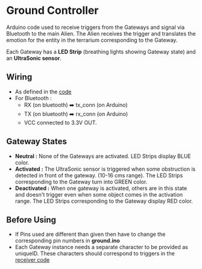 # Ground Controller

Arduino code used to receive triggers from the Gateways and signal via Bluetooth to the main Alien. The Alien receives the trigger and translates the emotion for the entity in the terrarium corresponding to the Gateway.

Each Gateway has a __LED Strip__ (breathing lights showing Gateway state) and an __UltraSonic sensor__.

## Wiring
* As defined in the [code](./ground.ino)
* For Bluetooth :
  * RX (on bluetooth) :arrow_right: tx_conn (on Arduino)
  * TX (on bluetooth) :arrow_right: rx_conn (on Arduino)
  * VCC connected to 3.3V OUT.

## Gateway States

* __Neutral :__ None of the Gateways are activated. LED Strips display BLUE color.
* __Activated :__  The UltraSonic sensor is triggered when some obstruction is detected in front of the gateway. (10-16 cms range). The LED Strips corresponding to the Gateway turn into GREEN color.
* __Deactivated :__ When one gateway is activated, others are in this state and doesn't trigger even when some object comes in the activation range. The LED Strips corresponding to the Gateway display RED color.

## Before Using

* If Pins used are different than given then have to change the corresponding pin numbers in **ground.ino**
* Each Gateway instance needs a separate character to be provided as uniqueID. These characters should correspond to triggers in the [receiver code](../alien/lib/ground_coordinator.py)
